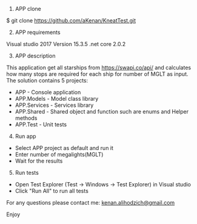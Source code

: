 1. APP clone

$ git clone https://github.com/aKenan/KneatTest.git

2. APP requirements

Visual studio 2017 Version 15.3.5
.net core 2.0.2

3. APP  description

This application get all starships from https://swapi.co/api/ and calculates how many stops are required for each ship for number of MGLT as input.
The solution contains 5 projects:

- APP - Console application
- APP.Models - Model class library
- APP.Services - Services library
- APP.Shared - Shared object and function such are enums and Helper methods
- APP.Test - Unit tests

4. Run app

- Select APP project as default and run it
- Enter number of megalights(MGLT)
- Wait for the results

5. Run tests

- Open Test Explorer (Test -> Windows -> Test Explorer) in Visual studio
- Click "Run All" to run all tests


For any questions please contact me: kenan.alihodzich@gmail.com


Enjoy

